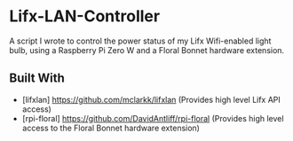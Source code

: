 # Lifx-LAN-Controller

A script I wrote to control the power status of my Lifx Wifi-enabled light bulb, using a Raspberry Pi Zero W and a Floral Bonnet hardware extension.

## Built With
* [lifxlan] https://github.com/mclarkk/lifxlan (Provides high level Lifx API access)
* [rpi-floral] https://github.com/DavidAntliff/rpi-floral (Provides high level access to the Floral Bonnet hardware extension)
